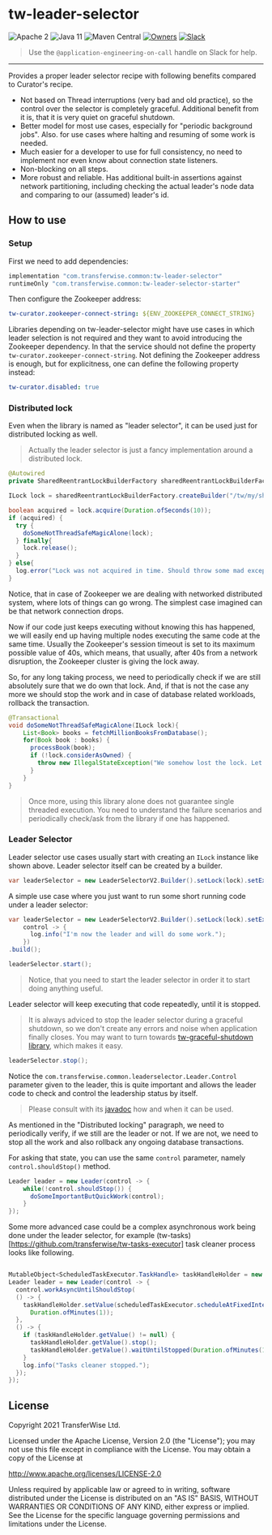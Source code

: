 # tw-leader-selector

![Apache 2](https://img.shields.io/hexpm/l/plug.svg)
![Java 11](https://img.shields.io/badge/Java-11-blue.svg)
![Maven Central](https://badgen.net/maven/v/maven-central/com.transferwise.common/tw-leader-selector)
[![Owners](https://img.shields.io/badge/team-AppEng-blueviolet.svg?logo=wise)](https://transferwise.atlassian.net/wiki/spaces/EKB/pages/2520812116/Application+Engineering+Team) [![Slack](https://img.shields.io/badge/slack-sre--guild-blue.svg?logo=slack)](https://app.slack.com/client/T026FB76G/CLR1U8SNS)
> Use the `@application-engineering-on-call` handle on Slack for help.
---
Provides a proper leader selector recipe with following benefits compared to Curator's recipe.

- Not based on Thread interruptions (very bad and old practice), so the control over the selector is completely graceful. Additional benefit from it
  is, that it is very quiet on graceful shutdown.
- Better model for most use cases, especially for "periodic background jobs". Also. for use cases where halting and resuming of some work is needed.
- Much easier for a developer to use for full consistency, no need to implement nor even know about connection state listeners.
- Non-blocking on all steps.
- More robust and reliable. Has additional built-in assertions against network partitioning, including checking the actual leader's node data and
  comparing to our (assumed) leader's id.

## How to use

### Setup

First we need to add dependencies:

```groovy
implementation "com.transferwise.common:tw-leader-selector"
runtimeOnly "com.transferwise.common:tw-leader-selector-starter"
```

Then configure the Zookeeper address:

```yaml
tw-curator.zookeeper-connect-string: ${ENV_ZOOKEEPER_CONNECT_STRING}
```

Libraries depending on tw-leader-selector might have use cases in which leader selection is not required and they want
to avoid introducing the Zookeeper dependency. In that the service should not define the property 
`tw-curator.zookeeper-connect-string`. Not defining the Zookeeper address is enough, but for explicitness, one can 
define the following property instead:

```yaml
tw-curator.disabled: true
```

### Distributed lock

Even when the library is named as "leader selector", it can be used just for distributed locking as well.
> Actually the leader selector is just a fancy implementation around a distributed lock.

```java
@Autowired
private SharedReentrantLockBuilderFactory sharedReentrantLockBuilderFactory;

ILock lock = sharedReentrantLockBuilderFactory.createBuilder("/tw/my/shared/unique/lock/path").build();

boolean acquired = lock.acquire(Duration.ofSeconds(10));
if (acquired) {
  try {
    doSomeNotThreadSafeMagicAlone(lock);
  } finally{
    lock.release();
  }
} else{
  log.error("Lock was not acquired in time. Should throw some mad exception here.");
}
```

Notice, that in case of Zookeeper we are dealing with networked distributed system, where lots of things can go wrong. The simplest case imagined can
be that network connection drops.

Now if our code just keeps executing without knowing this has happened, we will easily end up having multiple nodes executing the same code at the
same time. Usually the Zookeeper's session timeout is set to its maximum possible value of 40s, which means, that usually, after 40s from a network
disruption, the Zookeeper cluster is giving the lock away.

So, for any long taking process, we need to periodically check if we are still absolutely sure that we do own that lock. And, if that is not the case
any more we should stop the work and in case of database related workloads, rollback the transaction.

```java
@Transactional
void doSomeNotThreadSafeMagicAlone(ILock lock){
    List<Book> books = fetchMillionBooksFromDatabase();
    for(Book book : books) {
      processBook(book);
      if (!lock.considerAsOwned) {
        throw new IllegalStateException("We somehow lost the lock. Let's rollback the transaction.")
      }
    }
}
```

> Once more, using this library alone does not guarantee single threaded execution. You need to understand the failure scenarios
> and periodically check/ask from the library if one has happened.

### Leader Selector

Leader selector use cases usually start with creating an `ILock` instance like shown above. Leader selector itself can be created by a builder.

```java
var leaderSelector = new LeaderSelectorV2.Builder().setLock(lock).setExecutorService(executorService).leaderSelector(aLeader).build();
```

A simple use case where you just want to run some short running code under a leader selector:

```java
var leaderSelector = new LeaderSelectorV2.Builder().setLock(lock).setExecutorService(executorService).leaderSelector(
    control -> {
      log.info("I'm now the leader and will do some work.");
    })
.build();

leaderSelector.start();
```

> Notice, that you need to start the leader selector in order it to start doing anything useful.

Leader selector will keep executing that code repeatedly, until it is stopped.
> It is always adviced to stop the leader selector during a graceful shutdown, so we don't create any errors and noise when application finally closes.
> You may want to turn towards [tw-graceful-shutdown library](https://github.com/transferwise/tw-graceful-shutdown), which makes it easy.
```java
leaderSelector.stop();
```

Notice the `com.transferwise.common.leaderselector.Leader.Control` parameter given to the leader, this is quite important and allows the leader code
to check and control the leadership status by itself.
> Please consult with its [javadoc](tw-leader-selector/src/main/java/com/transferwise/common/leaderselector/Leader.java) how and when it can be used.

As mentioned in the "Distributed locking" paragraph, we need to periodically verify, if we still are the leader or not. If we are not, we need to
stop all the work and also rollback any ongoing database transactions.

For asking that state, you can use the same `control` parameter, namely `control.shouldStop()` method.

```java
Leader leader = new Leader(control -> {
    while(!control.shouldStop()) {
      doSomeImportantButQuickWork(control);
    }
});
```

Some more advanced case could be a complex asynchronous work being done under the leader selector, for example 
(tw-tasks)[https://github.com/transferwise/tw-tasks-executor] task cleaner process looks like following.

```java

MutableObject<ScheduledTaskExecutor.TaskHandle> taskHandleHolder = new MutableObject<>();
Leader leader = new Leader(control -> {
  control.workAsyncUntilShouldStop(
  () -> {
    taskHandleHolder.setValue(scheduledTaskExecutor.scheduleAtFixedInterval(this::deleteFinishedOldTasks, Duration.ofMinutes(1),
      Duration.ofMinutes(1));
  },
  () -> {
    if (taskHandleHolder.getValue() != null) {
      taskHandleHolder.getValue().stop();
      taskHandleHolder.getValue().waitUntilStopped(Duration.ofMinutes(1));
    }
    log.info("Tasks cleaner stopped.");
  });
});
```

## License

Copyright 2021 TransferWise Ltd.

Licensed under the Apache License, Version 2.0 (the "License"); you may not use this file except in compliance with the License. You may obtain a copy
of the License at

http://www.apache.org/licenses/LICENSE-2.0

Unless required by applicable law or agreed to in writing, software distributed under the License is distributed on an "AS IS" BASIS, WITHOUT
WARRANTIES OR CONDITIONS OF ANY KIND, either express or implied. See the License for the specific language governing permissions and limitations under
the License.
